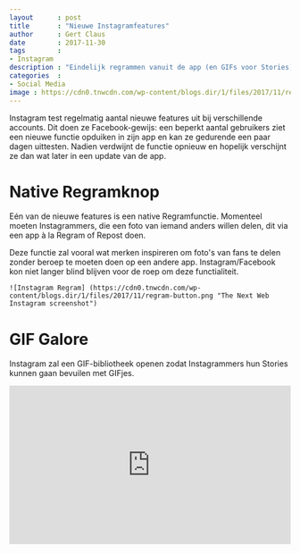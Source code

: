 ```yaml
---
layout      : post
title       : "Nieuwe Instagramfeatures"
author      : Gert Claus
date        : 2017-11-30
tags        :
- Instagram
description : "Eindelijk regrammen vanuit de app (en GIFs voor Stories)!"
categories  :
- Social Media
image : https://cdn0.tnwcdn.com/wp-content/blogs.dir/1/files/2017/11/regram-button.png
---
```

Instagram test regelmatig aantal nieuwe features uit bij verschillende accounts. Dit doen ze Facebook-gewijs: een beperkt aantal gebruikers ziet een nieuwe functie opduiken in zijn app en kan ze gedurende een paar dagen uittesten. Nadien verdwijnt de functie opnieuw en hopelijk verschijnt ze dan wat later in een update van de app.

# Native Regramknop

Eén van de nieuwe features is een native Regramfunctie. Momenteel moeten Instagrammers, die een foto van iemand anders willen delen, dit via een app à la Regram of Repost doen. 

Deze functie zal vooral wat merken inspireren om foto's van fans te delen zonder beroep te moeten doen op een andere app. Instagram/Facebook kon niet langer blind blijven voor de roep om deze functialiteit.

    ![Instagram Regram] (https://cdn0.tnwcdn.com/wp-content/blogs.dir/1/files/2017/11/regram-button.png "The Next Web Instagram screenshot")

    
# GIF Galore

Instagram zal een GIF-bibliotheek openen zodat Instagrammers hun Stories kunnen gaan bevuilen met GIFjes. 

<style>.embed-container { position: relative; padding-bottom: 56.25%; height: 0; overflow: hidden; max-width: 100%; } .embed-container iframe, .embed-container object, .embed-container embed { position: absolute; top: 0; left: 0; width: 100%; height: 100%; }</style><div class='embed-container'><iframe src='https://www.youtube.com/embed/RB0TI0KsLxo' frameborder='0' allowfullscreen></iframe></div>
